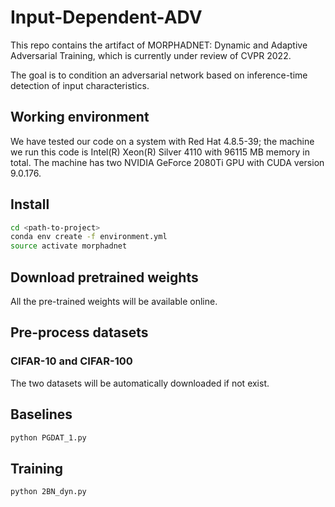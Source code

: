 # Input-Dependent-ADV
This repo contains the artifact of MORPHADNET: Dynamic and Adaptive Adversarial Training, which is currently under review of CVPR 2022.

The goal is to condition an adversarial network based on inference-time detection of input characteristics.

## Working environment
We have tested our code on a system with Red Hat 4.8.5-39; the machine we run this code is Intel(R) Xeon(R) Silver 4110 with 96115 MB memory in total. The machine has two NVIDIA GeForce 2080Ti GPU with CUDA version 9.0.176. 

## Install
```bash
cd <path-to-project>
conda env create -f environment.yml
source activate morphadnet
```

## Download pretrained weights

All the pre-trained weights will be available online.

## Pre-process datasets

### CIFAR-10 and CIFAR-100

The two datasets will be automatically downloaded if not exist.

## Baselines
```bash
python PGDAT_1.py
```

## Training
```bash
python 2BN_dyn.py
```
 
